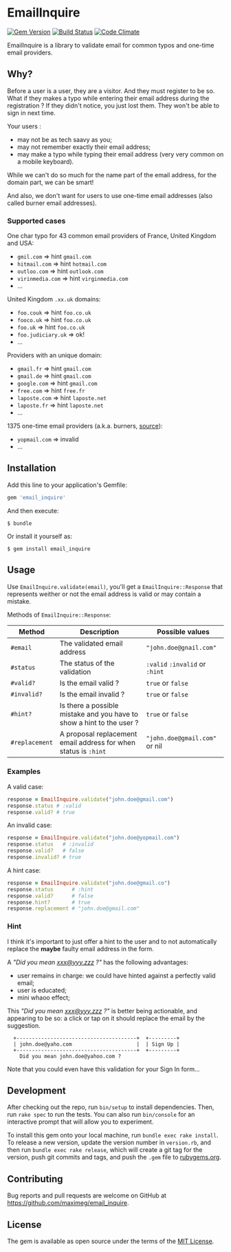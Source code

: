 # EmailInquire

[![Gem Version](https://badge.fury.io/rb/email_inquire.svg)](https://badge.fury.io/rb/email_inquire) [![Build Status](https://travis-ci.org/maximeg/email_inquire.svg?branch=master)](https://travis-ci.org/maximeg/email_inquire) [![Code Climate](https://codeclimate.com/github/maximeg/email_inquire/badges/gpa.svg)](https://codeclimate.com/github/maximeg/email_inquire)

EmailInquire is a library to validate email for common typos and one-time email providers.

## Why?

Before a user is a user, they are a visitor. And they must register to be so. What if they makes a typo while
entering their email address during the registration ?
If they didn't notice, you just lost them. They won't be able to sign in next time.

Your users :

- may not be as tech saavy as you;
- may not remember exactly their email address;
- may make a typo while typing their email address (very very common on a mobile keyboard).

While we can't do so much for the name part of the email address, for the domain part, we can be smart!

And also, we don't want for users to use one-time email addresses (also called burner email addresses).

### Supported cases

One char typo for 43 common email providers of France, United Kingdom and USA:

- `gmil.com` => hint `gmail.com`
- `hitmail.com` => hint `hotmail.com`
- `outloo.com` => hint `outlook.com`
- `virinmedia.com` => hint `virginmedia.com`
- ...

United Kingdom `.xx.uk` domains:

- `foo.couk` => hint `foo.co.uk`
- `fooco.uk` => hint `foo.co.uk`
- `foo.uk` => hint `foo.co.uk`
- `foo.judiciary.uk` => ok!
- ...

Providers with an unique domain:

- `gmail.fr` => hint `gmail.com`
- `gmail.de` => hint `gmail.com`
- `google.com` => hint `gmail.com`
- `free.com` => hint `free.fr`
- `laposte.com` => hint `laposte.net`
- `laposte.fr` => hint `laposte.net`
- ...

1375 one-time email providers (a.k.a. burners, [source](https://github.com/wesbos/burner-email-providers)):

- `yopmail.com` => invalid
- ...

## Installation

Add this line to your application's Gemfile:

```ruby
gem 'email_inquire'
```

And then execute:

    $ bundle

Or install it yourself as:

    $ gem install email_inquire

## Usage

Use `EmailInquire.validate(email)`, you'll get a `EmailInquire::Response` that represents weither
or not the email address is valid or may contain a mistake.

Methods of `EmailInquire::Response`:

| Method | Description | Possible values |
| --- | --- | --- |
| `#email` | The validated email address | `"john.doe@gnail.com"` |
| `#status` | The status of the validation | `:valid` `:invalid` or `:hint` |
| `#valid?` | Is the email valid ? | `true` or `false` |
| `#invalid?` | Is the email invalid ? | `true` or `false` |
| `#hint?` | Is there a possible mistake and you have to show a hint to the user ? | `true` or `false` |
| `#replacement` | A proposal replacement email address for when status is `:hint` | `"john.doe@gmail.com"` or nil |

### Examples

A valid case:

```ruby
response = EmailInquire.validate("john.doe@gmail.com")
response.status # :valid
response.valid? # true
```

An invalid case:

```ruby
response = EmailInquire.validate("john.doe@yopmail.com")
response.status   # :invalid
response.valid?   # false
response.invalid? # true
```

A hint case:

```ruby
response = EmailInquire.validate("john.doe@gmail.co")
response.status      # :hint
response.valid?      # false
response.hint?       # true
response.replacement # "john.doe@gmail.com"
```

### Hint

I think it's important to just offer a hint to the user and to not automatically replace the
**maybe** faulty email address in the form.

A _"Did you mean xxx@yyy.zzz ?"_ has the following advantages:

- user remains in charge: we could have hinted against a perfectly valid email;
- user is educated;
- mini whaoo effect;

This _"Did you mean xxx@yyy.zzz ?"_ is better being actionable, and appearing to be so: a click or
tap on it should replace the email by the suggestion.

```
  +---------------------------------------+  +---------+
  | john.doe@yaho.com                     |  | Sign Up |
  +---------------------------------------+  +---------+
    Did you mean john.doe@yahoo.com ?
```

Note that you could even have this validation for your Sign In form...

## Development

After checking out the repo, run `bin/setup` to install dependencies. Then, run `rake spec` to run the tests. You can also run `bin/console` for an interactive prompt that will allow you to experiment.

To install this gem onto your local machine, run `bundle exec rake install`. To release a new version, update the version number in `version.rb`, and then run `bundle exec rake release`, which will create a git tag for the version, push git commits and tags, and push the `.gem` file to [rubygems.org](https://rubygems.org).

## Contributing

Bug reports and pull requests are welcome on GitHub at https://github.com/maximeg/email_inquire.


## License

The gem is available as open source under the terms of the [MIT License](http://opensource.org/licenses/MIT).
